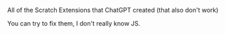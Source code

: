 All of the Scratch Extensions that ChatGPT created (that also don't work)

You can try to fix them, I don't really know JS.
